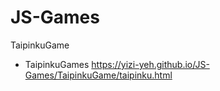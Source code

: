 # JS-Games
TaipinkuGame
- TaipinkuGames https://yizi-yeh.github.io/JS-Games/TaipinkuGame/taipinku.html
